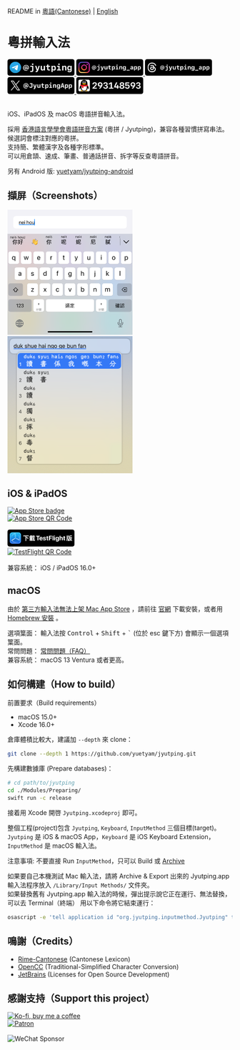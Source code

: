 README in [粵語(Cantonese)](README.md) | [English](README-en.md)

粵拼輸入法
======

<a href="https://t.me/jyutping">
        <img src="images/badge-telegram.png" alt="Telegram" width="150"/>
</a>
<a href="https://www.instagram.com/jyutping_app">
        <img src="images/badge-instagram.png" alt="Instagram" width="150"/>
</a>
<a href="https://www.threads.net/@jyutping_app">
        <img src="images/badge-threads.png" alt="Threads" width="150"/>
</a>
<a href="https://x.com/JyutpingApp">
        <img src="images/badge-twitter.png" alt="X (formerly Twitter)" width="150"/>
</a>
<a href="https://jq.qq.com/?k=4PR17m3t">
        <img src="images/badge-qq.png" alt="QQ" width="150"/>
</a>
<br>
<br>

iOS、iPadOS 及 macOS 粵語拼音輸入法。

採用 [香港語言學學會粵語拼音方案](https://jyutping.org/jyutping) (粵拼 / Jyutping)，兼容各種習慣拼寫串法。  
候選詞會標注對應的粵拼。  
支持簡、繁體漢字及各種字形標準。  
可以用倉頡、速成、筆畫、普通話拼音、拆字等反查粵語拼音。

另有 Android 版: [yuetyam/jyutping-android](https://github.com/yuetyam/jyutping-android)

## 擷屏（Screenshots）
<a href="https://apps.apple.com/hk/app/id1509367629">
        <img src="images/screenshot.png" alt="iPhone screenshots" width="280"/>
</a>
<br>
<a href="https://jyutping.app/mac">
        <img src="images/screenshot-mac.png" alt="macOS screenshots" width="280"/>
</a>

## iOS & iPadOS

<a href="https://apps.apple.com/hk/app/id1509367629">
        <img src="images/badge-app-store-download.svg" alt="App Store badge" width="150"/>
</a>
<br>
<a href="https://apps.apple.com/hk/app/id1509367629">
        <img src="images/qrcode-app-store.png" alt="App Store QR Code" width="150"/>
</a>
<br>
<br>
<a href="https://testflight.apple.com/join/AG1Zkx7G">
        <img src="images/badge-testflight.png" alt="TestFlight badge" width="150"/>
</a>
<br>
<a href="https://testflight.apple.com/join/AG1Zkx7G">
        <img src="images/qrcode-testflight.png" alt="TestFlight QR Code" width="150"/>
</a>
<br>
<br>
兼容系統： iOS / iPadOS 16.0+

## macOS
由於 [第三方輸入法無法上架 Mac App Store](https://developer.apple.com/forums/thread/134115) ，請前往 [官網](https://jyutping.app/mac) 下載安裝，或者用 [Homebrew 安裝](https://jyutping.app/mac/homebrew) 。

選項䈎面： 輸入法按 <kbd>Control</kbd> + <kbd>Shift</kbd> + <kbd>`</kbd> (位於 esc 鍵下方) 會顯示一個選項䈎面。  
常問問題： [常問問題（FAQ）](https://jyutping.app/faq)  
兼容系統： macOS 13 Ventura 或者更高。

## 如何構建（How to build）
前置要求（Build requirements）
- macOS 15.0+
- Xcode 16.0+

倉庫體積比較大，建議加 `--depth` 來 clone：
~~~bash
git clone --depth 1 https://github.com/yuetyam/jyutping.git
~~~
先構建數據庫 (Prepare databases)：
~~~bash
# cd path/to/jyutping
cd ./Modules/Preparing/
swift run -c release
~~~
接着用 Xcode 開啓 `Jyutping.xcodeproj` 即可。

整個工程(project)包含 `Jyutping`, `Keyboard`, `InputMethod` 三個目標(target)。  
`Jyutping` 是 iOS & macOS App，`Keyboard` 是 iOS Keyboard Extension，`InputMethod` 是 macOS 輸入法。

注意事項: 不要直接 Run `InputMethod`，只可以 Build 或 [Archive](https://developer.apple.com/documentation/xcode/distributing-your-app-for-beta-testing-and-releases#Create-an-archive-of-your-app)

如果要自己本機測試 Mac 輸入法，請將 Archive & Export 出來的 Jyutping.app 輸入法程序放入 `/Library/Input Methods/` 文件夾。  
如果替換舊有 Jyutping.app 輸入法的時候，彈出提示說它正在運行、無法替換，可以去 Terminal（終端） 用以下命令將它結束運行：
~~~bash
osascript -e 'tell application id "org.jyutping.inputmethod.Jyutping" to quit'
~~~

## 鳴謝（Credits）
- [Rime-Cantonese](https://github.com/rime/rime-cantonese) (Cantonese Lexicon)
- [OpenCC](https://github.com/BYVoid/OpenCC) (Traditional-Simplified Character Conversion)
- [JetBrains](https://www.jetbrains.com/) (Licenses for Open Source Development)

## 感謝支持（Support this project）
<a href="https://ko-fi.com/zheung">
        <img src="images/buy-me-a-coffee.png" alt="Ko-fi, buy me a coffee" width="180"/>
</a>
<br>
<a href="https://patreon.com/bingzheung">
        <img src="images/become-a-patron.png" alt="Patron" width="180"/>
</a>
<br>
<br>
<img src="images/sponsor.jpg" alt="WeChat Sponsor" width="180"/>
